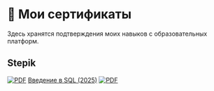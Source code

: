 # 📜 Мои сертификаты
Здесь хранятся подтверждения моих навыков с образовательных платформ.

## Stepik
[![PDF](https://img.shields.io/badge/Сертификат-PDF-red)](Сертификаты/А.pdf) [Введение в SQL (2025)](Сертификаты/А.pdf)
<a href="Сертификаты/Введение%20в%20SQL%20(0053).pdf">
  <img src="https://img.shields.io/badge/Сертификат-PDF-red" alt="PDF">
</a>


